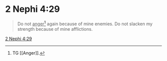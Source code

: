 # 2 Nephi 4:29

> Do not <u>anger</u>[^a] again because of mine enemies. Do not slacken my strength because of mine afflictions.

[2 Nephi 4:29](https://www.churchofjesuschrist.org/study/scriptures/bofm/2-ne/4?lang=eng&id=p29#p29)


[^a]: TG [[Anger]].
